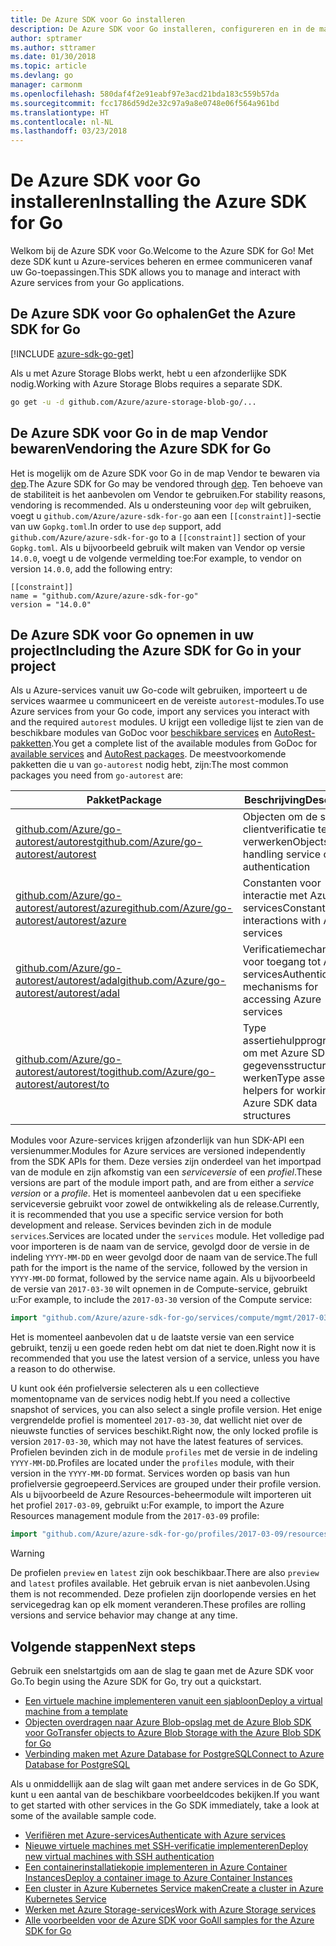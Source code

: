 ```yaml
---
title: De Azure SDK voor Go installeren
description: De Azure SDK voor Go installeren, configureren en in de map Vendor bewaren.
author: sptramer
ms.author: sttramer
ms.date: 01/30/2018
ms.topic: article
ms.devlang: go
manager: carmonm
ms.openlocfilehash: 580daf4f2e91eabf97e3acd21bda183c559b57da
ms.sourcegitcommit: fcc1786d59d2e32c97a9a8e0748e06f564a961bd
ms.translationtype: HT
ms.contentlocale: nl-NL
ms.lasthandoff: 03/23/2018
---
```

# <a name="installing-the-azure-sdk-for-go"></a><span data-ttu-id="4121c-103">De Azure SDK voor Go installeren</span><span class="sxs-lookup"><span data-stu-id="4121c-103">Installing the Azure SDK for Go</span></span>

<span data-ttu-id="4121c-104">Welkom bij de Azure SDK voor Go.</span><span class="sxs-lookup"><span data-stu-id="4121c-104">Welcome to the Azure SDK for Go!</span></span> <span data-ttu-id="4121c-105">Met deze SDK kunt u Azure-services beheren en ermee communiceren vanaf uw Go-toepassingen.</span><span class="sxs-lookup"><span data-stu-id="4121c-105">This SDK allows you to manage and interact with Azure services from your Go applications.</span></span>

## <a name="get-the-azure-sdk-for-go"></a><span data-ttu-id="4121c-106">De Azure SDK voor Go ophalen</span><span class="sxs-lookup"><span data-stu-id="4121c-106">Get the Azure SDK for Go</span></span>

[!INCLUDE [azure-sdk-go-get](includes/azure-sdk-go-get.md)]

<span data-ttu-id="4121c-107">Als u met Azure Storage Blobs werkt, hebt u een afzonderlijke SDK nodig.</span><span class="sxs-lookup"><span data-stu-id="4121c-107">Working with Azure Storage Blobs requires a separate SDK.</span></span>

```bash
go get -u -d github.com/Azure/azure-storage-blob-go/...
```

## <a name="vendoring-the-azure-sdk-for-go"></a><span data-ttu-id="4121c-108">De Azure SDK voor Go in de map Vendor bewaren</span><span class="sxs-lookup"><span data-stu-id="4121c-108">Vendoring the Azure SDK for Go</span></span>

<span data-ttu-id="4121c-109">Het is mogelijk om de Azure SDK voor Go in de map Vendor te bewaren via [dep](https://github.com/golang/dep).</span><span class="sxs-lookup"><span data-stu-id="4121c-109">The Azure SDK for Go may be vendored through [dep](https://github.com/golang/dep).</span></span> <span data-ttu-id="4121c-110">Ten behoeve van de stabiliteit is het aanbevolen om Vendor te gebruiken.</span><span class="sxs-lookup"><span data-stu-id="4121c-110">For stability reasons, vendoring is recommended.</span></span> <span data-ttu-id="4121c-111">Als u ondersteuning voor `dep` wilt gebruiken, voegt u `github.com/Azure/azure-sdk-for-go` aan een `[[constraint]]`-sectie van uw `Gopkg.toml`.</span><span class="sxs-lookup"><span data-stu-id="4121c-111">In order to use `dep` support, add `github.com/Azure/azure-sdk-for-go` to a `[[constraint]]` section of your `Gopkg.toml`.</span></span> <span data-ttu-id="4121c-112">Als u bijvoorbeeld gebruik wilt maken van Vendor op versie `14.0.0`, voegt u de volgende vermelding toe:</span><span class="sxs-lookup"><span data-stu-id="4121c-112">For example, to vendor on version `14.0.0`, add the following entry:</span></span>

```
[[constraint]]
name = "github.com/Azure/azure-sdk-for-go"
version = "14.0.0"
```

## <a name="including-the-azure-sdk-for-go-in-your-project"></a><span data-ttu-id="4121c-113">De Azure SDK voor Go opnemen in uw project</span><span class="sxs-lookup"><span data-stu-id="4121c-113">Including the Azure SDK for Go in your project</span></span>

<span data-ttu-id="4121c-114">Als u Azure-services vanuit uw Go-code wilt gebruiken, importeert u de services waarmee u communiceert en de vereiste `autorest`-modules.</span><span class="sxs-lookup"><span data-stu-id="4121c-114">To use Azure services from your Go code, import any services you interact with and the required `autorest` modules.</span></span>
<span data-ttu-id="4121c-115">U krijgt een volledige lijst te zien van de beschikbare modules van GoDoc voor [beschikbare services](https://godoc.org/github.com/Azure/azure-sdk-for-go) en [AutoRest-pakketten](https://godoc.org/github.com/Azure/go-autorest).</span><span class="sxs-lookup"><span data-stu-id="4121c-115">You get a complete list of the available modules from GoDoc for [available services](https://godoc.org/github.com/Azure/azure-sdk-for-go) and [AutoRest packages](https://godoc.org/github.com/Azure/go-autorest).</span></span> <span data-ttu-id="4121c-116">De meestvoorkomende pakketten die u van `go-autorest` nodig hebt, zijn:</span><span class="sxs-lookup"><span data-stu-id="4121c-116">The most common packages you need from `go-autorest` are:</span></span>

| <span data-ttu-id="4121c-117">Pakket</span><span class="sxs-lookup"><span data-stu-id="4121c-117">Package</span></span> | <span data-ttu-id="4121c-118">Beschrijving</span><span class="sxs-lookup"><span data-stu-id="4121c-118">Description</span></span> |
|---------|-------------|
| <span data-ttu-id="4121c-119">[github.com/Azure/go-autorest/autorest][autorest]</span><span class="sxs-lookup"><span data-stu-id="4121c-119">[github.com/Azure/go-autorest/autorest][autorest]</span></span> | <span data-ttu-id="4121c-120">Objecten om de service-clientverificatie te verwerken</span><span class="sxs-lookup"><span data-stu-id="4121c-120">Objects for handling service client authentication</span></span> |
| <span data-ttu-id="4121c-121">[github.com/Azure/go-autorest/autorest/azure][autorest/azure]</span><span class="sxs-lookup"><span data-stu-id="4121c-121">[github.com/Azure/go-autorest/autorest/azure][autorest/azure]</span></span> | <span data-ttu-id="4121c-122">Constanten voor interactie met Azure-services</span><span class="sxs-lookup"><span data-stu-id="4121c-122">Constants for interactions with Azure services</span></span> |
| <span data-ttu-id="4121c-123">[github.com/Azure/go-autorest/autorest/adal][autorest/adal]</span><span class="sxs-lookup"><span data-stu-id="4121c-123">[github.com/Azure/go-autorest/autorest/adal][autorest/adal]</span></span> | <span data-ttu-id="4121c-124">Verificatiemechanismen voor toegang tot Azure-services</span><span class="sxs-lookup"><span data-stu-id="4121c-124">Authentication mechanisms for accessing Azure services</span></span> |
| <span data-ttu-id="4121c-125">[github.com/Azure/go-autorest/autorest/to][autorest/to]</span><span class="sxs-lookup"><span data-stu-id="4121c-125">[github.com/Azure/go-autorest/autorest/to][autorest/to]</span></span> | <span data-ttu-id="4121c-126">Type assertiehulpprogramma's om met Azure SDK-gegevensstructuren te werken</span><span class="sxs-lookup"><span data-stu-id="4121c-126">Type assertion helpers for working with Azure SDK data structures</span></span> |

[autorest]: https://godoc.org/github.com/Azure/go-autorest/autorest
[autorest/azure]: https://godoc.org/github.com/Azure/go-autorest/autorest/azure
[autorest/adal]: https://godoc.org/github.com/Azure/go-autorest/autorest/adal
[autorest/to]: https://godoc.org/github.com/Azure/go-autorest/autorest/to

<span data-ttu-id="4121c-127">Modules voor Azure-services krijgen afzonderlijk van hun SDK-API een versienummer.</span><span class="sxs-lookup"><span data-stu-id="4121c-127">Modules for Azure services are versioned independently from the SDK APIs for them.</span></span> <span data-ttu-id="4121c-128">Deze versies zijn onderdeel van het importpad van de module en zijn afkomstig van een _serviceversie_ of een _profiel_.</span><span class="sxs-lookup"><span data-stu-id="4121c-128">These versions are part of the module import path, and are from either a _service version_ or a _profile_.</span></span> <span data-ttu-id="4121c-129">Het is momenteel aanbevolen dat u een specifieke serviceversie gebruikt voor zowel de ontwikkeling als de release.</span><span class="sxs-lookup"><span data-stu-id="4121c-129">Currently, it is recommended that you use a specific service version for both development and release.</span></span> <span data-ttu-id="4121c-130">Services bevinden zich in de module `services`.</span><span class="sxs-lookup"><span data-stu-id="4121c-130">Services are located under the `services` module.</span></span> <span data-ttu-id="4121c-131">Het volledige pad voor importeren is de naam van de service, gevolgd door de versie in de indeling `YYYY-MM-DD` en weer gevolgd door de naam van de service.</span><span class="sxs-lookup"><span data-stu-id="4121c-131">The full path for the import is the name of the service, followed by the version in `YYYY-MM-DD` format, followed by the service name again.</span></span> <span data-ttu-id="4121c-132">Als u bijvoorbeeld de versie van `2017-03-30` wilt opnemen in de Compute-service, gebruikt u:</span><span class="sxs-lookup"><span data-stu-id="4121c-132">For example, to include the `2017-03-30` version of the Compute service:</span></span>

```go
import "github.com/Azure/azure-sdk-for-go/services/compute/mgmt/2017-03-30/compute"
```

<span data-ttu-id="4121c-133">Het is momenteel aanbevolen dat u de laatste versie van een service gebruikt, tenzij u een goede reden hebt om dat niet te doen.</span><span class="sxs-lookup"><span data-stu-id="4121c-133">Right now it is recommended that you use the latest version of a service, unless you have a reason to do otherwise.</span></span>

<span data-ttu-id="4121c-134">U kunt ook één profielversie selecteren als u een collectieve momentopname van de services nodig hebt.</span><span class="sxs-lookup"><span data-stu-id="4121c-134">If you need a collective snapshot of services, you can also select a single profile version.</span></span> <span data-ttu-id="4121c-135">Het enige vergrendelde profiel is momenteel `2017-03-30`, dat wellicht niet over de nieuwste functies of services beschikt.</span><span class="sxs-lookup"><span data-stu-id="4121c-135">Right now, the only locked profile is version `2017-03-30`, which may not have the latest features of services.</span></span> <span data-ttu-id="4121c-136">Profielen bevinden zich in de module `profiles` met de versie in de indeling `YYYY-MM-DD`.</span><span class="sxs-lookup"><span data-stu-id="4121c-136">Profiles are located under the `profiles` module, with their version in the `YYYY-MM-DD` format.</span></span> <span data-ttu-id="4121c-137">Services worden op basis van hun profielversie gegroepeerd.</span><span class="sxs-lookup"><span data-stu-id="4121c-137">Services are grouped under their profile version.</span></span> <span data-ttu-id="4121c-138">Als u bijvoorbeeld de Azure Resources-beheermodule wilt importeren uit het profiel `2017-03-09`, gebruikt u:</span><span class="sxs-lookup"><span data-stu-id="4121c-138">For example, to import the Azure Resources management module from the `2017-03-09` profile:</span></span>

```go
import "github.com/Azure/azure-sdk-for-go/profiles/2017-03-09/resources/mgmt/resources"
```

> [!WARNING]
> <span data-ttu-id="4121c-139">De profielen `preview` en `latest` zijn ook beschikbaar.</span><span class="sxs-lookup"><span data-stu-id="4121c-139">There are also `preview` and `latest` profiles available.</span></span> <span data-ttu-id="4121c-140">Het gebruik ervan is niet aanbevolen.</span><span class="sxs-lookup"><span data-stu-id="4121c-140">Using them is not recommended.</span></span> <span data-ttu-id="4121c-141">Deze profielen zijn doorlopende versies en het servicegedrag kan op elk moment veranderen.</span><span class="sxs-lookup"><span data-stu-id="4121c-141">These profiles are rolling versions and service behavior may change at any time.</span></span>

## <a name="next-steps"></a><span data-ttu-id="4121c-142">Volgende stappen</span><span class="sxs-lookup"><span data-stu-id="4121c-142">Next steps</span></span>

<span data-ttu-id="4121c-143">Gebruik een snelstartgids om aan de slag te gaan met de Azure SDK voor Go.</span><span class="sxs-lookup"><span data-stu-id="4121c-143">To begin using the Azure SDK for Go, try out a quickstart.</span></span>

* [<span data-ttu-id="4121c-144">Een virtuele machine implementeren vanuit een sjabloon</span><span class="sxs-lookup"><span data-stu-id="4121c-144">Deploy a virtual machine from a template</span></span>](azure-sdk-go-qs-vm.md)
* [<span data-ttu-id="4121c-145">Objecten overdragen naar Azure Blob-opslag met de Azure Blob SDK voor Go</span><span class="sxs-lookup"><span data-stu-id="4121c-145">Transfer objects to Azure Blob Storage with the Azure Blob SDK for Go</span></span>](/azure/storage/blobs/storage-quickstart-blobs-go?toc=%2fgo%2fazure%2ftoc.json)
* [<span data-ttu-id="4121c-146">Verbinding maken met Azure Database for PostgreSQL</span><span class="sxs-lookup"><span data-stu-id="4121c-146">Connect to Azure Database for PostgreSQL</span></span>](/azure/postgresql/connect-go?toc=%2fgo%2fazure%2ftoc.json)

<span data-ttu-id="4121c-147">Als u onmiddellijk aan de slag wilt gaan met andere services in de Go SDK, kunt u een aantal van de beschikbare voorbeeldcodes bekijken.</span><span class="sxs-lookup"><span data-stu-id="4121c-147">If you want to get started with other services in the Go SDK immediately, take a look at some of the available sample code.</span></span>

* [<span data-ttu-id="4121c-148">Verifiëren met Azure-services</span><span class="sxs-lookup"><span data-stu-id="4121c-148">Authenticate with Azure services</span></span>](https://github.com/Azure-Samples/azure-sdk-for-go-samples/tree/master/iam)
* [<span data-ttu-id="4121c-149">Nieuwe virtuele machines met SSH-verificatie implementeren</span><span class="sxs-lookup"><span data-stu-id="4121c-149">Deploy new virtual machines with SSH authentication</span></span>](https://github.com/Azure-Samples/azure-sdk-for-go-samples/tree/master/compute)
* [<span data-ttu-id="4121c-150">Een containerinstallatiekopie implementeren in Azure Container Instances</span><span class="sxs-lookup"><span data-stu-id="4121c-150">Deploy a container image to Azure Container Instances</span></span>](https://github.com/Azure-Samples/azure-sdk-for-go-samples/tree/master/containerinstance)
* [<span data-ttu-id="4121c-151">Een cluster in Azure Kubernetes Service maken</span><span class="sxs-lookup"><span data-stu-id="4121c-151">Create a cluster in Azure Kubernetes Service</span></span>](https://github.com/Azure-Samples/azure-sdk-for-go-samples/tree/master/containerservice)
* [<span data-ttu-id="4121c-152">Werken met Azure Storage-services</span><span class="sxs-lookup"><span data-stu-id="4121c-152">Work with Azure Storage services</span></span>](https://github.com/Azure-Samples/azure-sdk-for-go-samples/tree/master/storage)
* [<span data-ttu-id="4121c-153">Alle voorbeelden voor de Azure SDK voor Go</span><span class="sxs-lookup"><span data-stu-id="4121c-153">All samples for the Azure SDK for Go</span></span>](https://github.com/azure-samples/azure-sdk-for-go-samples)
